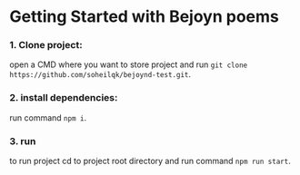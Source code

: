 # Getting Started with Bejoyn poems
### 1. Clone project:
open a CMD where you want to store project and run `git clone https://github.com/soheilqk/bejoynd-test.git`.
  
### 2. install dependencies: 
run command `npm i`.

### 3.  run
to run project cd to project root directory and run command `npm run start`.

